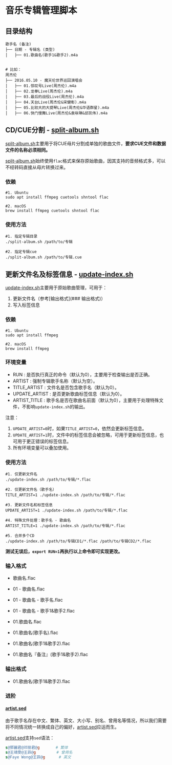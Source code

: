 # 音乐专辑管理脚本

## 目录结构

```
歌手名 (备注)
├── 日期 - 专辑名 (类型)
│   ├── 01.歌曲名(歌手1&歌手2).m4a


# 比如：
周杰伦
├── 2016.05.10 - 魔天伦世界巡回演唱会
│   ├── 01.惊叹号Live(周杰伦).m4a
│   ├── 02.龙拳Live(周杰伦).m4a
│   ├── 03.最后的战役Live(周杰伦).m4a
│   ├── 04.天台Live(周杰伦&宋健彰).m4a
│   ├── 05.比较大的大提琴Live(周杰伦&华语群星).m4a
│   ├── 06.快门慢舞Live(周杰伦&袁咏琳&邱凯伟).m4a
```

## CD/CUE分割 - [split-album.sh](split-album.sh)

[split-album.sh](split-album.sh)主要用于将CUE母片分割成单独的歌曲文件，**要求CUE文件和数据文件的名称必须相同。**

[split-album.sh](split-album.sh)始终使用`flac`格式来保存原始歌曲，因其支持的音频格式多，可以不经转码直接从母片转换过来。

### 依赖

```shell
#1. Ubuntu 
sudo apt install ffmpeg cuetools shntool flac

#2. macOS
brew install ffmpeg cuetools shntool flac
```

### 使用方法

```shell
#1. 指定专辑目录
./split-album.sh /path/to/专辑

#2. 指定专辑cue
./split-album.sh /path/to/专辑.cue
```

## 更新文件名及标签信息 - [update-index.sh](update-index.sh)

[update-index.sh](update-index.sh)主要用于原始歌曲管理，可用于：

1. 更新文件名（参考[输出格式](### 输出格式)）
2. 写入标签信息

### 依赖

```shell
#1. Ubuntu 
sudo apt install ffmpeg

#2. macOS
brew install ffmpeg
```

### 环境变量

* RUN           : 是否执行真正的命令（默认为0），主要用于检查输出是否正确。
* ARTIST        : 强制专辑歌手名称（默认为空）。
* TITLE_ARTIST  : 文件名是否包含歌手名（默认为0）。
* UPDATE_ARTIST : 是否更新歌曲标签信息（默认为0）。
* ARTIST_TITLE  : 歌手名是否在歌曲名前面（默认为0），主要用于处理特殊文件，不影响`update-index.sh`的输出。

注意：

1. `UPDATE_ARTIST=0`时，如果`TITLE_ARTIST=0`，依然会更新标签信息。
2. `UPDATE_ARTIST=1`时，文件中的标签信息会被忽略，可用于更新标签信息，也可用于更正错误的标签信息。
3. 所有环境变量可以叠加使用。

### 使用方法

```shell
#1. 仅更新文件名
./update-index.sh /path/to/专辑/*.flac

#2. 仅更新文件名（歌手名）
TITLE_ARTIST=1 ./update-index.sh /path/to/专辑/*.flac

#3. 更新文件名和标签信息
UPDATE_ARTIST=1 ./update-index.sh /path/to/专辑/*.flac

#4. 特殊文件处理：歌手名 - 歌曲名
ARTIST_TITLE=1 ./update-index.sh /path/to/专辑/*.flac

#5. 合并多个CD
./update-index.sh /path/to/专辑CD1/*.flac /path/to/专辑CD2/*.flac
```

**测试无误后，`export RUN=1`再执行以上命令即可实现更改。**

### 输入格式

* 歌曲名.flac
* 01 - 歌曲名.flac
* 01 - 歌曲名 - 歌手名.flac
* 01 - 歌曲名 - 歌手1&歌手2.flac

* 01.歌曲名.flac
* 01.歌曲名(歌手名).flac
* 01.歌曲名(歌手1&歌手2).flac
* 01.歌曲名『备注』(歌手1&歌手2).flac

### 输出格式

* 01.歌曲名(歌手1&歌手2).flac

### 进阶

#### [artist.sed](artist.sed)

由于歌手名存在中文、繁体、英文、大小写、别名、曾用名等情况，所以我们需要将不同情况统一转换成自己的偏好，[artist.sed](artist.sed)应运而生。

[artist.sed](artist.sed)支持`sed`语法：

```sed
s@鄧麗君@邓丽君@g       # 繁体
s@王靖雯@王菲@g         # 曾用名
s@Faye Wong@王菲@g      # 英文
```

